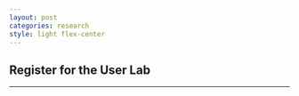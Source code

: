 ```yaml
---
layout: post
categories: research
style: light flex-center
---
```


## Register for the User Lab
___